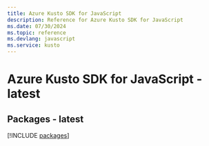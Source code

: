 ```yaml
---
title: Azure Kusto SDK for JavaScript
description: Reference for Azure Kusto SDK for JavaScript
ms.date: 07/30/2024
ms.topic: reference
ms.devlang: javascript
ms.service: kusto
---
```

# Azure Kusto SDK for JavaScript - latest
## Packages - latest
[!INCLUDE [packages](kusto-index.md)]